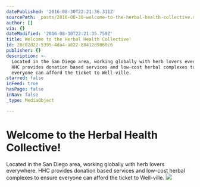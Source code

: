```yaml
---
datePublished: '2016-08-30T22:21:36.311Z'
sourcePath: _posts/2016-08-30-welcome-to-the-herbal-health-collective.md
author: []
via: {}
dateModified: '2016-08-30T22:21:35.759Z'
title: Welcome to the Herbal Health Collective!
id: 28c02d22-5395-4da4-a822-88412d9869c6
publisher: {}
description: >-
  Located in the San Diego area, working globally with herb lovers everywhere.
  HHC provides donation based services and low-cost herbal complexes to ensure
  everyone can afford the ticket to Well-ville. 
starred: false
inFeed: true
hasPage: false
inNav: false
_type: MediaObject

---
```

# Welcome to the Herbal Health Collective!

Located in the San Diego area, working globally with herb lovers everywhere. HHC provides donation based services and low-cost herbal complexes to ensure everyone can afford the ticket to Well-ville. ![](https://the-grid-user-content.s3-us-west-2.amazonaws.com/05041ba7-01f1-4ee6-8984-60957989aa3e.jpg)